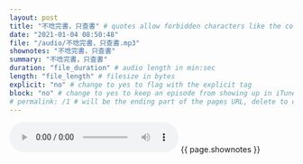 ```yaml
---
layout: post
title: "不唸完書，只查書" # quotes allow forbidden characters like the colon
date: "2021-01-04 08:50:48"
file: "/audio/不唸完書，只查書.mp3"
shownotes: "不唸完書，只查書"
summary: "不唸完書，只查書"
duration: "file_duration" # audio length in min:sec
length: "file_length" # filesize in bytes
explicit: "no" # change to yes to flag with the explicit tag
block: "no" # change to yes to keep an episode from showing up in iTunes
# permalink: /1 # will be the ending part of the pages URL, delete to default to the title
---
```


<audio controls>
<source src="{{site.url}}{{site.baseurl}}{{ page.file }}" type="audio/x-mp3">
Your browser does not support the audio element.
</audio>
{{ page.shownotes }}
